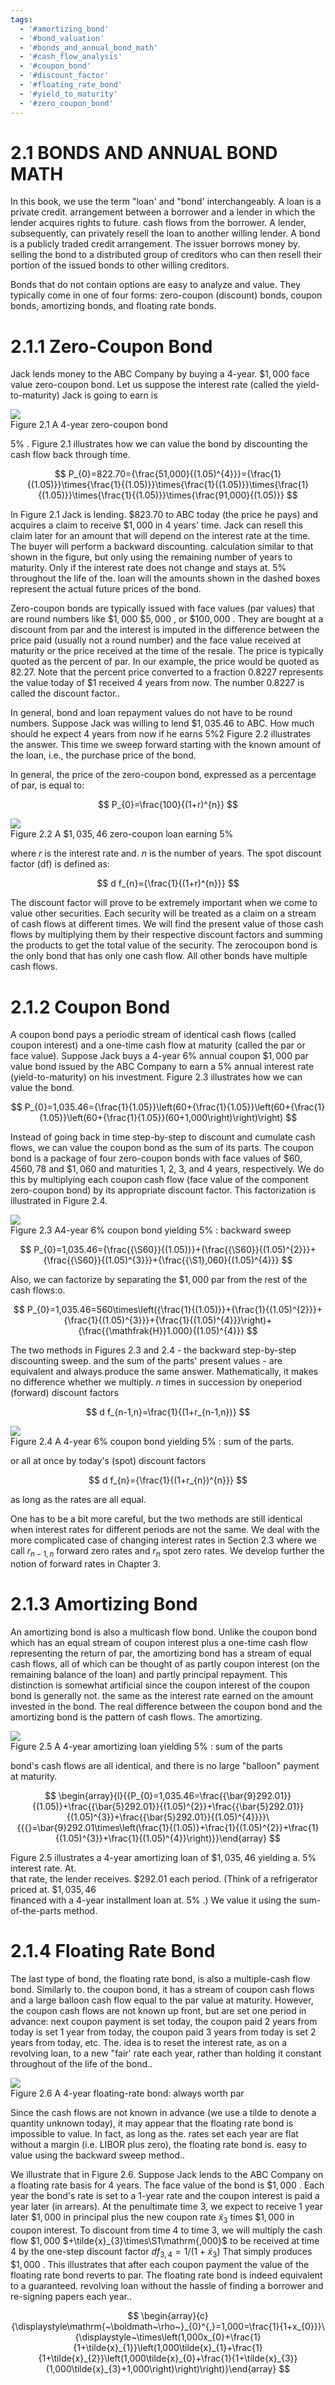 ```yaml
---
tags:
  - '#amortizing_bond'
  - '#bond_valuation'
  - '#bonds_and_annual_bond_math'
  - '#cash_flow_analysis'
  - '#coupon_bond'
  - '#discount_factor'
  - '#floating_rate_bond'
  - '#yield_to_maturity'
  - '#zero_coupon_bond'
---
```

# 2.1 BONDS AND ANNUAL BOND MATH  

In this book, we use the term "loan' and "bond' interchangeably. A loan is a private credit. arrangement between a borrower and a lender in which the lender acquires rights to future. cash flows from the borrower. A lender, subsequently, can privately resell the loan to another willing lender. A bond is a publicly traded credit arrangement. The issuer borrows money by. selling the bond to a distributed group of creditors who can then resell their portion of the issued bonds to other willing creditors.  

Bonds that do not contain options are easy to analyze and value. They typically come in one of four forms: zero-coupon (discount) bonds, coupon bonds, amortizing bonds, and floating rate bonds.  

# 2.1.1 Zero-Coupon Bond  

Jack lends money to the ABC Company by buying a 4-year. $\$1,000$ face value zero-coupon bond. Let us suppose the interest rate (called the yield-to-maturity) Jack is going to earn is  

![](a40e9f6a293d21c6832128ed6543aab42757126308043fc1806448cf32aa02ee.jpg)  
Figure 2.1 A 4-year zero-coupon bond  

$5\%$ . Figure 2.1 illustrates how we can value the bond by discounting the cash flow back through time.  

$$
P_{0}=822.70={\frac{51,000}{(1.05)^{4}}}={\frac{1}{(1.05)}}\times{\frac{1}{(1.05)}}\times{\frac{1}{(1.05)}}\times{\frac{1}{(1.05)}}\times{\frac{1}{(1.05)}}\times{\frac{91,000}{(1.05)}}
$$  

In Figure 2.1 Jack is lending. $\$823.70$ to ABC today (the price he pays) and acquires a claim to receive $\$1,000$ in 4 years' time. Jack can resell this claim later for an amount that will depend on the interest rate at the time. The buyer will perform a backward discounting. calculation similar to that shown in the figure, but only using the remaining number of years to maturity. Only if the interest rate does not change and stays at. $5\%$ throughout the life of the. loan will the amounts shown in the dashed boxes represent the actual future prices of the bond.  

Zero-coupon bonds are typically issued with face values (par values) that are round numbers like $\$1,000$ $\$5,000$ , or $\$100,000$ . They are bought at a discount from par and the interest is imputed in the difference between the price paid (usually not a round number) and the face value received at maturity or the price received at the time of the resale. The price is typically quoted as the percent of par. In our example, the price would be quoted as 82.27. Note that the percent price converted to a fraction 0.8227 represents the value today of $\$1$ received 4 years from now. The number 0.8227 is called the discount factor..  

In general, bond and loan repayment values do not have to be round numbers. Suppose Jack was willing to lend $\$1,035.46$ to ABC. How much should he expect 4 years from now if he earns $5\%2$ Figure 2.2 illustrates the answer. This time we sweep forward starting with the known amount of the loan, i.e., the purchase price of the bond.  

In general, the price of the zero-coupon bond, expressed as a percentage of par, is equal to:  

$$
P_{0}=\frac{100}{(1+r)^{n}}
$$  

![](b446ca79284327ba9c2c9f46ef248753365765d663d75f02e887c4f3944d5e9a.jpg)  
Figure 2.2 A $\$1,035,46$ zero-coupon loan earning $5\%$  

where $r$ is the interest rate and. $n$ is the number of years. The spot discount factor (df) is defined as:  

$$
d f_{n}={\frac{1}{(1+r)^{n}}}
$$  

The discount factor will prove to be extremely important when we come to value other securities. Each security will be treated as a claim on a stream of cash flows at different times. We will find the present value of those cash flows by multiplying them by their respective discount factors and summing the products to get the total value of the security. The zerocoupon bond is the only bond that has only one cash flow. All other bonds have multiple cash flows.  

# 2.1.2 Coupon Bond  

A coupon bond pays a periodic stream of identical cash flows (called coupon interest) and a one-time cash flow at maturity (called the par or face value). Suppose Jack buys a 4-year $6\%$ annual coupon $\$1,000$ par value bond issued by the ABC Company to earn a $5\%$ annual interest rate (yield-to-maturity) on his investment. Figure 2.3 illustrates how we can value the bond.  

$$
P_{0}=1,035.46={\frac{1}{1.05}}\left(60+{\frac{1}{1.05}}\left(60+{\frac{1}{1.05}}\left(60+{\frac{1}{1.05}}(60+1,000\right)\right)\right)
$$  

Instead of going back in time step-by-step to discount and cumulate cash flows, we can value the coupon bond as the sum of its parts. The coupon bond is a package of four zero-coupon bonds with face values of $\$60,4560,78$ and $\$1,060$ and maturities 1, 2, 3, and 4 years, respectively. We do this by multiplying each coupon cash flow (face value of the component zero-coupon bond) by its appropriate discount factor. This factorization is illustrated in Figure 2.4.  

![](db4beb28d94b7a26f77713930a7ea0defc6bd94efcbdd6be54a97764bb20534f.jpg)  
Figure 2.3 A4-year $6\%$ coupon bond yielding $5\%$ : backward sweep  

$$
P_{0}=1,035.46={\frac{{\S60}}{(1.05)}}+{\frac{{\S60}}{(1.05)^{2}}}+{\frac{{\S60}}{(1.05)^{3}}}+{\frac{{\S1},060}{(1.05)^{4}}}
$$  

Also, we can factorize by separating the $\$1,000$ par from the rest of the cash flows:o.  

$$
P_{0}=1,035.46=560\times\left({\frac{1}{(1.05)}}+{\frac{1}{(1.05)^{2}}}+{\frac{1}{(1.05)^{3}}}+{\frac{1}{(1.05)^{4}}}\right)+{\frac{{\mathfrak{H}}1.000}{(1.05)^{4}}}
$$  

The two methods in Figures 2.3 and 2.4 - the backward step-by-step discounting sweep. and the sum of the parts' present values - are equivalent and always produce the same answer. Mathematically, it makes no difference whether we multiply. $n$ times in succession by oneperiod (forward) discount factors  

$$
d f_{n-1,n}=\frac{1}{(1+r_{n-1,n})}
$$  

![](88560852533d55790ec2d4e5717538f9a2cb7353ceb7287ceb49153f3200c33c.jpg)  
Figure 2.4  A 4-year $6\%$ coupon bond yielding $5\%$ : sum of the parts.  

or all at once by today's (spot) discount factors  

$$
d f_{n}={\frac{1}{(1+r_{n})^{n}}}
$$  

as long as the rates are all equal.  

One has to be a bit more careful, but the two methods are still identical when interest rates for different periods are not the same. We deal with the more complicated case of changing interest rates in Section 2.3 where we call $r_{n-1,n}$ forward zero rates and $r_{n}$ spot zero rates. We develop further the notion of forward rates in Chapter 3.  

# 2.1.3 Amortizing Bond  

An amortizing bond is also a multicash flow bond. Unlike the coupon bond which has an equal stream of coupon interest plus a one-time cash flow representing the return of par, the amortizing bond has a stream of equal cash flows, all of which can be thought of as partly coupon interest (on the remaining balance of the loan) and partly principal repayment. This distinction is somewhat artificial since the coupon interest of the coupon bond is generally not. the same as the interest rate earned on the amount invested in the bond. The real difference between the coupon bond and the amortizing bond is the pattern of cash flows. The amortizing.  

![](59f713d45dee8bbe976bddcb48b1fb83a08abbaffed473ad5de6e130e87de7ae.jpg)  
Figure 2.5 A 4-year amortizing loan yielding $5\%$ : sum of the parts  

bond's cash flows are all identical, and there is no large "balloon" payment at maturity.  

$$
\begin{array}{l}{{P_{0}=1,035.46=\frac{{\bar{9}292.01}}{(1.05)}+\frac{{\bar{5}292.01}}{(1.05)^{2}}+\frac{{\bar{5}292.01}}{(1.05)^{3}}+\frac{{\bar{5}292.01}}{(1.05)^{4}}}}\ {{{}=\bar{9}292.01\times\left(\frac{1}{(1.05)}+\frac{1}{(1.05)^{2}}+\frac{1}{(1.05)^{3}}+\frac{1}{(1.05)^{4}}\right)}}\end{array}
$$  

Figure 2.5 illustrates a 4-year amortizing loan of $\$1,035,46$ yielding a. $5\%$ interest rate. At.   
that rate, the lender receives. $\$292.01$ each period. (Think of a refrigerator priced at. $\$1,035,46$   
financed with a 4-year installment loan at. $5\%$ .) We value it using the sum-of-the-parts method.  

# 2.1.4 Floating Rate Bond  

The last type of bond, the floating rate bond, is also a multiple-cash flow bond. Similarly to. the coupon bond, it has a stream of coupon cash flows and a large balloon cash flow equal to the par value at maturity. However, the coupon cash flows are not known up front, but are set one period in advance: next coupon payment is set today, the coupon paid 2 years from today is set 1 year from today, the coupon paid 3 years from today is set 2 years from today, etc. The. idea is to reset the interest rate, as on a revolving loan, to a new "fair' rate each year, rather than holding it constant throughout of the life of the bond..  

![](00ea206c43f976c6dc9ed8fede7472153f26e8af53ee5165c02e9b8da5614c9a.jpg)  
Figure 2.6 A 4-year floating-rate bond: always worth par  

Since the cash flows are not known in advance (we use a tilde to denote a quantity unknown today), it may appear that the floating rate bond is impossible to value. In fact, as long as the. rates set each year are flat without a margin (i.e. LIBOR plus zero), the floating rate bond is. easy to value using the backward sweep method..  

We illustrate that in Figure 2.6. Suppose Jack lends to the ABC Company on a floating rate basis for 4 years. The face value of the bond is $\$1,000$ . Each year the bond's rate is set to a 1-year rate and the coupon interest is paid a year later (in arrears). At the penultimate time 3, we expect to receive 1 year later $\$1,000$ in principal plus the new coupon rate ${\tilde{x}}_{3}$ times $\$1,000$ in coupon interest. To discount from time 4 to time 3, we will multiply the cash flow $\$1,000$ $+\tilde{x}_{3}\times\S1\mathrm{,000}$ to be received at time 4 by the one-step discount factor $d f_{3,4}=1/(1+\tilde{x}_{3})$ That simply produces $\$1,000$ . This illustrates that after each coupon payment the value of the floating rate bond reverts to par. The floating rate bond is indeed equivalent to a guaranteed. revolving loan without the hassle of finding a borrower and re-signing papers each year..  

$$
\begin{array}{c}{\displaystyle\mathrm{~\boldmath~\rho~}_{0}^{,}=1,000=\frac{1}{1+x_{0}}}\ {\displaystyle~\times\left(1,000x_{0}+\frac{1}{1+\tilde{x}_{1}}\left(1,000\tilde{x}_{1}+\frac{1}{1+\tilde{x}_{2}}\left(1,000\tilde{x}_{0}+\frac{1}{1+\tilde{x}_{3}}(1,000\tilde{x}_{3}+1,000\right)\right)\right)}\end{array}
$$  
